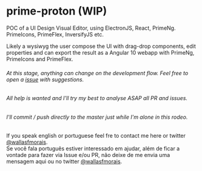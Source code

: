 # prime-proton (WIP)
POC of a UI Design Visual Editor, using ElectronJS, React, PrimeNg. PrimeIcons, PrimeFlex, InversifyJS etc. 

Likely a wysiwyg the user compose the UI with drag-drop components, edit properties and can export the result as a Angular 10 webapp with PrimeNg, PrimeIcons and PrimeFlex.

###### At this stage, anything can change on the development flow. Feel free to open a [issue](https://github.com/wallasfmorais/prime-proton/issues/new) with suggestions.

###### All help is wanted and I'll try my best to analyse ASAP all PR and issues.

###### I'll commit / push directly to the master just while I'm alone in this rodeo.

If you speak english or portuguese feel fre to contact me here or twitter [@wallasfmorais](https://twitter.com/wallasfmorais).<br/>
Se você fala português estiver interessado em ajudar, além de ficar a vontade para fazer via Issue e/ou PR, não deixe de me envia uma mensagem aqui ou no twitter [@wallasfmorais](https://twitter.com/wallasfmorais).
